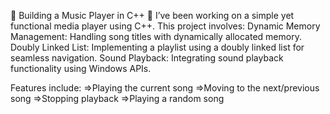 🚀 Building a Music Player in C++ 🎵
I’ve been working on a simple yet functional media player using C++. This project involves:
Dynamic Memory Management: Handling song titles with dynamically allocated memory.
Doubly Linked List: Implementing a playlist using a doubly linked list for seamless navigation.
Sound Playback: Integrating sound playback functionality using Windows APIs.

Features include:
=>Playing the current song
=>Moving to the next/previous song
=>Stopping playback
=>Playing a random song
